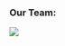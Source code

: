 ### Our Team:

<a href="https://github.com/Iamtripathisatyam/Leetcode-Challenge/graphs/contributors">
  <img src="https://contrib.rocks/image?repo=Iamtripathisatyam/Leetcode-Challenge" />
</a>
